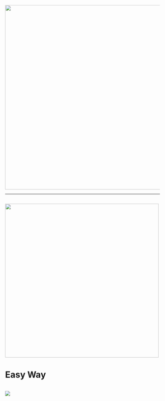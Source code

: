 <img src="https://prmceam.ac.in/wp-content/uploads/2015/09/page-under-construction.jpg" width="1200" height="600">
<br><hr><br>

<div class="hmm">
<img src=https://telegra.ph/file/ffe8ba66315a741f8c7d1.jpg" width="500" height="500">
</div>

<h1>Easy Way</h1><br> 
<a href="https://dashboard.heroku.com/new?template=https://github.com/prothinkergang/Phantomuserbot"><img src="https://www.herokucdn.com/deploy/button.svg"></a>
